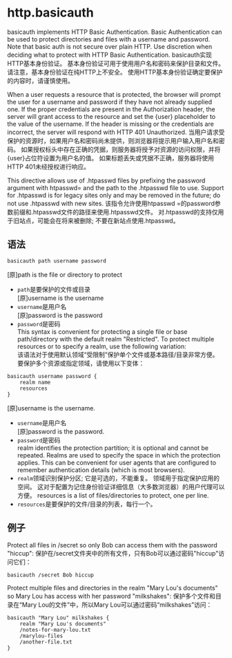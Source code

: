 # http.basicauth
basicauth implements HTTP Basic Authentication. Basic Authentication can be used to protect directories and files with a username and password. Note that basic auth is not secure over plain HTTP. Use discretion when deciding what to protect with HTTP Basic Authentication.
basicauth实现HTTP基本身份验证。 基本身份验证可用于使用用户名和密码来保护目录和文件。 请注意，基本身份验证在纯HTTP上不安全。 使用HTTP基本身份验证确定要保护的内容时，请谨慎使用。

When a user requests a resource that is protected, the browser will prompt the user for a username and password if they have not already supplied one. If the proper credentials are present in the Authorization header, the server will grant access to the resource and set the {user} placeholder to the value of the username. If the header is missing or the credentials are incorrect, the server will respond with HTTP 401 Unauthorized.
当用户请求受保护的资源时，如果用户名和密码尚未提供，则浏览器将提示用户输入用户名和密码。 如果授权标头中存在正确的凭据，则服务器将授予对资源的访问权限，并将{user}占位符设置为用户名的值。 如果标题丢失或凭据不正确，服务器将使用HTTP 401未经授权进行响应。

This directive allows use of .htpasswd files by prefixing the password argument with  htpasswd= and the path to the .htpasswd file to use. Support for .htpasswd is for legacy sites only and may be removed in the future; do not use .htpasswd with new sites.
该指令允许使用htpasswd =的password参数前缀和.htpasswd文件的路径来使用.htpasswd文件。 对.htpasswd的支持仅用于旧站点，可能会在将来被删除; 不要在新站点使用.htpasswd。


## 语法
```
basicauth path username password
```

[原]path is the file or directory to protect  
* `path`是要保护的文件或目录  
[原]username is the username  
* `username`是用户名  
[原]password is the password  
* `password`是密码  
This syntax is convenient for protecting a single file or base path/directory with the default realm "Restricted". To protect multiple resources or to specify a realm, use the following variation:  
该语法对于使用默认领域“受限制”保护单个文件或基本路径/目录非常方便。 要保护多个资源或指定领域，请使用以下变体：

```
basicauth username password {
    realm name
    resources
}
```


[原]username is the username.
* `username`是用户名  
[原]password is the password.
* `password`是密码  
realm identifies the protection partition; it is optional and cannot be repeated. Realms are used to specify the space in which the protection applies. This can be convenient for user agents that are configured to remember authentication details (which is most browsers).
* `realm`领域识别保护分区; 它是可选的，不能重复。 领域用于指定保护应用的空间。 这对于配置为记住身份验证详细信息（大多数浏览器）的用户代理可以方便。
resources is a list of files/directories to protect, one per line.
* `resources`是要保护的文件/目录的列表，每行一个。


## 例子
Protect all files in /secret so only Bob can access them with the password "hiccup":
保护在/secret文件夹中的所有文件，只有Bob可以通过密码"hiccup"访问它们：

```
basicauth /secret Bob hiccup
```

Protect multiple files and directories in the realm "Mary Lou's documents" so Mary Lou has access with her password "milkshakes":
保护多个文件和目录在“Mary Lou的文件”中，所以Mary Lou可以通过密码“milkshakes”访问：

```
basicauth "Mary Lou" milkshakes {
	realm "Mary Lou's documents"
    /notes-for-mary-lou.txt
    /marylou-files
    /another-file.txt
}
```